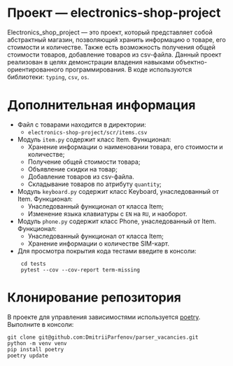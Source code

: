 # Проект — electronics-shop-project

Electronics_shop_project — это проект, который представляет собой абстрактный магазин, позволяющий хранить информацию
о товаре, его стоимости и количестве. Также есть возможность получения общей стоимости товаров, добавление товаров из
csv-файла. Данный проект реализован в целях демонстрации владения навыками объектно-ориентированного программирования.
В коде используются библиотеки: `typing`, `csv`, `os`.

# Дополнительная информация

- Файл с товарами находится в директории:
   - `electronics-shop-project/scr/items.csv` </br>
- Модуль `item.py` содержит класс Item. Функционал: </br>
   - Хранение информации о наименовании товара, его стоимости и количестве; </br>
   - Получение общей стоимости товара; </br>
   - Объявление скидки на товар; </br>
   - Добавление товаров из csv-файла. </br>
   - Складывание товаров по атрибуту `quantity`; </br>
- Модуль `keyboard.py` содержит класс Keyboard, унаследованный от Item. Функционал: </br>
   - Унаследованный функционал от класса Item; </br>
   - Изменение языка клавиатуры с `EN` на `RU`, и наоборот. </br>
- Модуль `phone.py` содержит класс Phone, унаследованный от Item. Функционал: </br>
   - Унаследованный функционал от класса Item; </br>
   - Хранение информации о количестве SIM-карт. </br>
- Для просмотра покрытия кода тестами введите в консоли:
   ```
    cd tests
    pytest --cov --cov-report term-missing
    ```

# Клонирование репозитория

В проекте для управления зависимостями используется [poetry](https://python-poetry.org/). </br>
Выполните в консоли: </br>

```
git clone git@github.com:DmitriiParfenov/parser_vacancies.git
python -m venv venv
pip install poetry
poetry update
```
